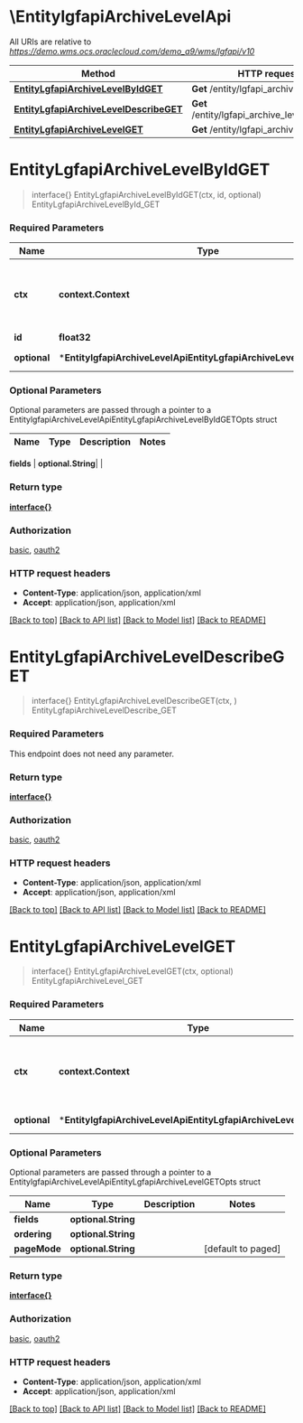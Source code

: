 # \EntitylgfapiArchiveLevelApi

All URIs are relative to *https://demo.wms.ocs.oraclecloud.com/demo_a9/wms/lgfapi/v10*

Method | HTTP request | Description
------------- | ------------- | -------------
[**EntityLgfapiArchiveLevelByIdGET**](EntitylgfapiArchiveLevelApi.md#EntityLgfapiArchiveLevelByIdGET) | **Get** /entity/lgfapi_archive_level/{id} | EntityLgfapiArchiveLevelById_GET
[**EntityLgfapiArchiveLevelDescribeGET**](EntitylgfapiArchiveLevelApi.md#EntityLgfapiArchiveLevelDescribeGET) | **Get** /entity/lgfapi_archive_level/describe | EntityLgfapiArchiveLevelDescribe_GET
[**EntityLgfapiArchiveLevelGET**](EntitylgfapiArchiveLevelApi.md#EntityLgfapiArchiveLevelGET) | **Get** /entity/lgfapi_archive_level | EntityLgfapiArchiveLevel_GET


# **EntityLgfapiArchiveLevelByIdGET**
> interface{} EntityLgfapiArchiveLevelByIdGET(ctx, id, optional)
EntityLgfapiArchiveLevelById_GET



### Required Parameters

Name | Type | Description  | Notes
------------- | ------------- | ------------- | -------------
 **ctx** | **context.Context** | context for authentication, logging, cancellation, deadlines, tracing, etc.
  **id** | **float32**|  | 
 **optional** | ***EntitylgfapiArchiveLevelApiEntityLgfapiArchiveLevelByIdGETOpts** | optional parameters | nil if no parameters

### Optional Parameters
Optional parameters are passed through a pointer to a EntitylgfapiArchiveLevelApiEntityLgfapiArchiveLevelByIdGETOpts struct

Name | Type | Description  | Notes
------------- | ------------- | ------------- | -------------

 **fields** | **optional.String**|  | 

### Return type

[**interface{}**](interface{}.md)

### Authorization

[basic](../README.md#basic), [oauth2](../README.md#oauth2)

### HTTP request headers

 - **Content-Type**: application/json, application/xml
 - **Accept**: application/json, application/xml

[[Back to top]](#) [[Back to API list]](../README.md#documentation-for-api-endpoints) [[Back to Model list]](../README.md#documentation-for-models) [[Back to README]](../README.md)

# **EntityLgfapiArchiveLevelDescribeGET**
> interface{} EntityLgfapiArchiveLevelDescribeGET(ctx, )
EntityLgfapiArchiveLevelDescribe_GET



### Required Parameters
This endpoint does not need any parameter.

### Return type

[**interface{}**](interface{}.md)

### Authorization

[basic](../README.md#basic), [oauth2](../README.md#oauth2)

### HTTP request headers

 - **Content-Type**: application/json, application/xml
 - **Accept**: application/json, application/xml

[[Back to top]](#) [[Back to API list]](../README.md#documentation-for-api-endpoints) [[Back to Model list]](../README.md#documentation-for-models) [[Back to README]](../README.md)

# **EntityLgfapiArchiveLevelGET**
> interface{} EntityLgfapiArchiveLevelGET(ctx, optional)
EntityLgfapiArchiveLevel_GET



### Required Parameters

Name | Type | Description  | Notes
------------- | ------------- | ------------- | -------------
 **ctx** | **context.Context** | context for authentication, logging, cancellation, deadlines, tracing, etc.
 **optional** | ***EntitylgfapiArchiveLevelApiEntityLgfapiArchiveLevelGETOpts** | optional parameters | nil if no parameters

### Optional Parameters
Optional parameters are passed through a pointer to a EntitylgfapiArchiveLevelApiEntityLgfapiArchiveLevelGETOpts struct

Name | Type | Description  | Notes
------------- | ------------- | ------------- | -------------
 **fields** | **optional.String**|  | 
 **ordering** | **optional.String**|  | 
 **pageMode** | **optional.String**|  | [default to paged]

### Return type

[**interface{}**](interface{}.md)

### Authorization

[basic](../README.md#basic), [oauth2](../README.md#oauth2)

### HTTP request headers

 - **Content-Type**: application/json, application/xml
 - **Accept**: application/json, application/xml

[[Back to top]](#) [[Back to API list]](../README.md#documentation-for-api-endpoints) [[Back to Model list]](../README.md#documentation-for-models) [[Back to README]](../README.md)

